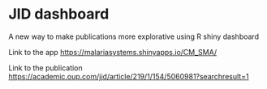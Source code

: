 # JID dashboard
A new way to make publications more explorative using R shiny dashboard

Link to the app https://malariasystems.shinyapps.io/CM_SMA/

Link to the publication https://academic.oup.com/jid/article/219/1/154/5060981?searchresult=1
